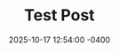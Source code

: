 ---
title: "Test Post"
date: 2025-10-17 12:54:00 -0400
categories: [General, Tech]
tags: [jekyll, update, tutorial]
---